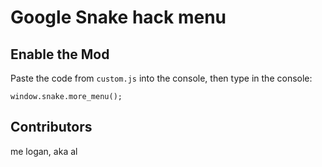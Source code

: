 # Google Snake hack menu

## Enable the Mod
Paste the code from `custom.js` into the console, then type in the console:
```
window.snake.more_menu();
```

## Contributors
me logan, aka al
